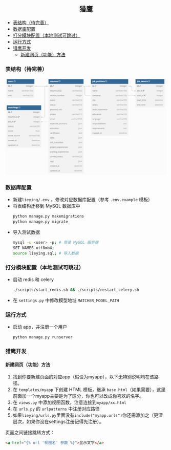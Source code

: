 <h2 align="center"> 猎鹰 </h2>

- [表结构（待完善）](#表结构待完善)
- [数据库配置](#数据库配置)
- [打分模块配置（本地测试可跳过）](#打分模块配置本地测试可跳过)
- [运行方式](#运行方式)
- [猎鹰开发](#猎鹰开发)
  - [新建网页（功能）方法](#新建网页功能方法)


### 表结构（待完善）
![](./image/lieying.png)


### 数据库配置
- 新建`lieying/.env` ，修改对应数据库配置（参考 `.env.example` 模板）
- 将表结构迁移到 MySQL 数据库中
  ```bash
  python manage.py makemigrations
  python manage.py migrate
  ```
- 导入测试数据
  ```bash
  mysql -u <user> -p; # 登录 MySQL 服务器
  SET NAMES utf8mb4;
  source lieying.sql; # 导入数据
  ```

### 打分模块配置（本地测试可跳过）
- 启动 redis 和 celery
  ```bash
  ./scripts/start_redis.sh && ./scripts/restart_celery.sh
  ```
- 在 `settings.py` 中修改模型地址 `MATCHER_MODEL_PATH`

### 运行方式

- 启动 app，并注册一个用户
  ```bash
  python manage.py runserver
  ```
### 猎鹰开发
#### 新建网页（功能）方法
1. 找到你要新建页面的对应app（假设为myapp），以下无特别说明均在该路径。 
2. 在 `templates/myapp` 下创建 HTML 模板，继承 `base.html`（如果需要），这里前面加一个myapp主要是为了区分，你也可以改成你喜欢的名字。
3. 在 `views.py` 中添加视图函数，注意连接到`myapp/xx.html`
4. 在 `urls.py` 的 `urlpatterns` 中注册对应路径
5. 如果`lieying/urls.py`里面没有`include("myapp.urls")`你还需添加之（更深层次，如果你没在settings注册记得先注册）。

页面之间链接跳转方式：
```html
<a href="{% url '视图名' 参数 %}">显示文字</a>
```